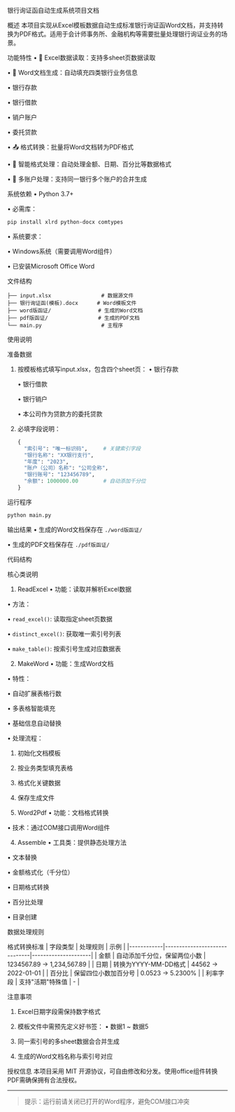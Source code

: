 银行询证函自动生成系统项目文档

概述
本项目实现从Excel模板数据自动生成标准银行询证函Word文档，并支持转换为PDF格式。适用于会计师事务所、金融机构等需要批量处理银行询证业务的场景。

功能特性
• 📁 Excel数据读取：支持多sheet页数据读取

• 📑 Word文档生成：自动填充四类银行业务信息

  • 银行存款

  • 银行借款

  • 销户账户

  • 委托贷款

• 📤 格式转换：批量将Word文档转为PDF格式

• 🔢 智能格式处理：自动处理金额、日期、百分比等数据格式

• 🔀 多账户处理：支持同一银行多个账户的合并生成


系统依赖
• Python 3.7+

• 必需库：

  ```bash
  pip install xlrd python-docx comtypes
  ```
• 系统要求：

  • Windows系统（需要调用Word组件）

  • 已安装Microsoft Office Word


文件结构
```
├── input.xlsx                # 数据源文件
├── 银行询证函(模板).docx      # Word模板文件
├── word版函证/               # 生成的Word文档
├── pdf版函证/                # 生成的PDF文档
└── main.py                   # 主程序
```

使用说明

准备数据
1. 按模板格式填写input.xlsx，包含四个sheet页：
   • 银行存款

   • 银行借款

   • 银行销户

   • 本公司作为贷款方的委托贷款


2. 必填字段说明：
   ```python
   {
     "索引号": "唯一标识码",     # 关键索引字段
     "银行名称": "XX银行支行",
     "年度": "2023",
     "账户（公司）名称": "公司全称",
     "银行账号": "123456789",
     "余额": 1000000.00        # 自动添加千分位
   }
   ```

运行程序
```bash
python main.py
```

输出结果
• 生成的Word文档保存在 `./word版函证/`

• 生成的PDF文档保存在 `./pdf版函证/`


代码结构

核心类说明

1. ReadExcel
• 功能：读取并解析Excel数据

• 方法：

  • `read_excel()`: 读取指定sheet页数据

  • `distinct_excel()`: 获取唯一索引号列表

  • `make_table()`: 按索引号生成对应数据表


2. MakeWord
• 功能：生成Word文档

• 特性：

  • 自动扩展表格行数

  • 多表格智能填充

  • 基础信息自动替换

• 处理流程：

  1. 初始化文档模板
  2. 按业务类型填充表格
  3. 格式化关键数据
  4. 保存生成文件

3. Word2Pdf
• 功能：文档格式转换

• 技术：通过COM接口调用Word组件


4. Assemble
• 工具类：提供静态处理方法

  • 文本替换

  • 金额格式化（千分位）

  • 日期格式转换

  • 百分比处理

  • 目录创建


数据处理规则

格式转换标准
| 字段类型   | 处理规则                     | 示例                |
|------------|------------------------------|---------------------|
| 金额       | 自动添加千分位，保留两位小数 | 1234567.89 → 1,234,567.89 |
| 日期       | 转换为YYYY-MM-DD格式         | 44562 → 2022-01-01 |
| 百分比     | 保留四位小数加百分号         | 0.0523 → 5.2300%   |
| 利率字段   | 支持"活期"特殊值             | -                   |

注意事项
1. Excel日期字段需保持数字格式
2. 模板文件中需预先定义好书签：
   • 数据1 ~ 数据5

3. 同一索引号的多sheet数据会合并生成
4. 生成的Word文档名称与索引号对应

授权信息
本项目采用 MIT 开源协议，可自由修改和分发。使用office组件转换PDF需确保拥有合法授权。

---
> 提示：运行前请关闭已打开的Word程序，避免COM接口冲突
